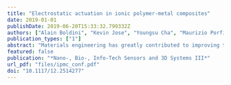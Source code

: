 ```yaml
---
title: "Electrostatic actuation in ionic polymer-metal composites"
date: 2019-01-01
publishDate: 2019-06-20T15:33:32.799332Z
authors: ["Alain Boldini", "Kevin Jose", "Youngsu Cha", "Maurizio Porfiri"]
publication_types: ["1"]
abstract: "Materials engineering has greatly contributed to improving the performance of soft active materials, but these improvements have seldom met the compelling needs of science and engineering applications. Here, we demonstrate, for the first time, a new approach to the design of soft active materials, which embraces the complexity of multiphysics phenomena across electrostatics and electrochemistry. Through principled experiments and physically-based models we investigate the integration of electrostatic actuation in ionic polymer-metal composites (IPMCs)."
featured: false
publication: "*Nano-, Bio-, Info-Tech Sensors and 3D Systems III*"
url_pdf: "files/ipmc_conf.pdf"
doi: "10.1117/12.2514277"
---
```


